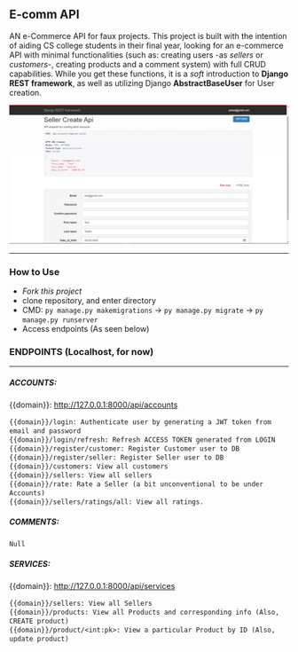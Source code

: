 ## E-comm API

AN e-Commerce API for faux projects. This project is built with the intention of aiding CS college students in their final year, looking for an e-commerce API with minimal functionalities (such as: creating users -as *sellers* or *customers*-, creating products and a comment system) with full CRUD capabilities. While you get these functions, it is a *soft* introduction to **Django REST framework**, as well as utilizing Django **AbstractBaseUser** for User creation.


![Create Product Owner](/imgs_show/create_seller.png "Product Owner Create")

___

### How to Use
- *Fork this project*
- clone repository, and enter directory
- CMD: ```py manage.py makemigrations``` -> ```py manage.py migrate``` -> ```py manage.py runserver```
- Access endpoints (As seen below)
  



### ENDPOINTS (Localhost, for now)
___
##### ACCOUNTS:
{{domain}}: http://127.0.0.1:8000/api/accounts 

    {{domain}}/login: Authenticate user by generating a JWT token from email and password
    {{domain}}/login/refresh: Refresh ACCESS TOKEN generated from LOGIN
    {{domain}}/register/customer: Register Customer user to DB
    {{domain}}/register/seller: Register Seller user to DB
    {{domain}}/customers: View all customers
    {{domain}}/sellers: View all sellers
    {{domain}}/rate: Rate a Seller (a bit unconventional to be under Accounts)
    {{domain}}/sellers/ratings/all: View all ratings.

##### COMMENTS:
    Null

##### SERVICES:
{{domain}}: http://127.0.0.1:8000/api/services 

    {{domain}}/sellers: View all Sellers
    {{domain}}/products: View all Products and corresponding info (Also, CREATE product)
    {{domain}}/product/<int:pk>: View a particular Product by ID (Also, update product)